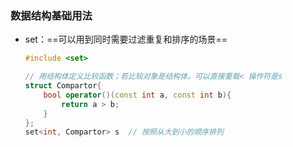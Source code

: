 ### 数据结构基础用法

- set：==可以用到同时需要过滤重复和排序的场景==

  ```c++
  #include <set>
  
  // 用结构体定义比较函数；若比较对象是结构体，可以直接重载< 操作符是s
  struct Compartor{
      bool operator()(const int a, const int b){
          return a > b;       
      }
  };
  set<int, Compartor> s  // 按照从大到小的顺序排列
  ```

  

